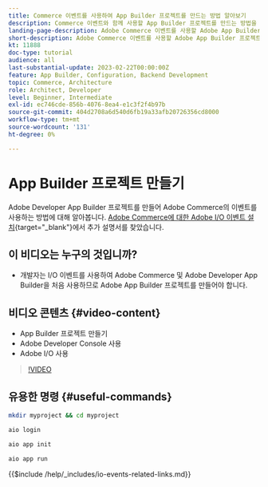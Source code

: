 ```yaml
---
title: Commerce 이벤트를 사용하여 App Builder 프로젝트를 만드는 방법 알아보기
description: Commerce 이벤트와 함께 사용할 App Builder 프로젝트를 만드는 방법을 알아봅니다
landing-page-description: Adobe Commerce 이벤트를 사용할 Adobe App Builder 프로젝트를 만드는 방법을 알아봅니다
short-description: Adobe Commerce 이벤트를 사용할 Adobe App Builder 프로젝트를 만드는 방법을 알아봅니다
kt: 11888
doc-type: tutorial
audience: all
last-substantial-update: 2023-02-22T00:00:00Z
feature: App Builder, Configuration, Backend Development
topic: Commerce, Architecture
role: Architect, Developer
level: Beginner, Intermediate
exl-id: ec746cde-856b-4076-8ea4-e1c3f2f4b97b
source-git-commit: 404d2708a6d540d6fb19a33afb20726356cd8000
workflow-type: tm+mt
source-wordcount: '131'
ht-degree: 0%

---
```


# App Builder 프로젝트 만들기

Adobe Developer App Builder 프로젝트를 만들어 Adobe Commerce의 이벤트를 사용하는 방법에 대해 알아봅니다. [Adobe Commerce에 대한 Adobe I/O 이벤트 설치](https://developer.adobe.com/commerce/events/get-started/installation/){target="_blank"}에서 추가 설명서를 찾았습니다.

## 이 비디오는 누구의 것입니까?

* 개발자는 I/O 이벤트를 사용하여 Adobe Commerce 및 Adobe Developer App Builder을 처음 사용하므로 Adobe App Builder 프로젝트를 만들어야 합니다.

## 비디오 콘텐츠 {#video-content}

* App Builder 프로젝트 만들기
* Adobe Developer Console 사용
* Adobe I/O 사용

>[!VIDEO](https://video.tv.adobe.com/v/3419808?quality=12&learn=on&captions=kor)

## 유용한 명령 {#useful-commands}

```bash
mkdir myproject && cd myproject

aio login

aio app init

aio app run
```

{{$include /help/_includes/io-events-related-links.md}}
